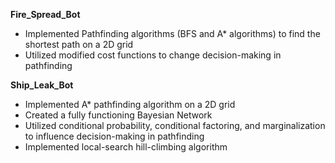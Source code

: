 **Fire_Spread_Bot**
* Implemented Pathfinding algorithms (BFS and A* algorithms) to find the shortest path on a 2D grid
* Utilized modified cost functions to change decision-making in pathfinding

**Ship_Leak_Bot** 
* Implemented A* pathfinding algorithm on a 2D grid
* Created a fully functioning Bayesian Network
* Utilized conditional probability, conditional factoring, and marginalization to influence decision-making in pathfinding
* Implemented local-search hill-climbing algorithm

